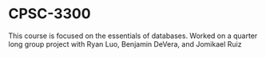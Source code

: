 # CPSC-3300
This course is focused on the essentials of databases. Worked on a quarter long group project with Ryan Luo, Benjamin DeVera, and Jomikael Ruiz
